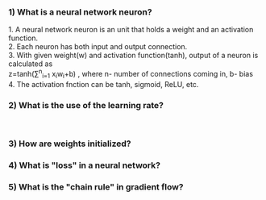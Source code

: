 <h3> 1) What is a neural network neuron? </h3> 
      1. A neural network neuron is an unit that holds a weight and an activation function. <br/>
      2. Each neuron has both input and output connection. <br/>
      3. With given weight(w) and activation function(tanh), output of a neuron is calculated as <br/>
      z=tanh(∑<sup>n</sup><sub>i=1</sub> x<sub>i</sub>w<sub>i</sub>+b)  , where n- number of connections coming in, b- bias <br/>
      4. The activation fnction can be tanh, sigmoid, ReLU, etc.


<h3> 2) What is the use of the learning rate? </h3> <br/>



### 3) How are weights initialized?



### 4) What is "loss" in a neural network?



### 5)  What is the "chain rule" in gradient flow?



